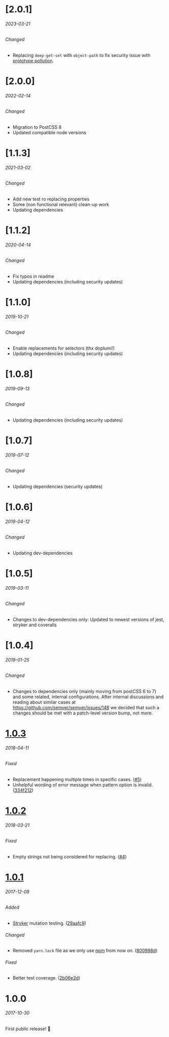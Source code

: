 # [2.0.1]
###### 2023-03-21

###### Changed
- Replacing `deep-get-set` with `object-path` to fix security issue with [prototype pollution](https://github.com/advisories/GHSA-mjjj-6p43-vhhv). 

# [2.0.0]
###### 2022-02-14

###### Changed
- Migration to PostCSS 8
- Updated compatible node versions


# [1.1.3]
###### 2021-03-02

###### Changed
- Add new test ro replacing properties
- Some (non functional relevant) clean-up work
- Updating dependencies


# [1.1.2]
###### 2020-04-14

###### Changed
- Fix typos in readme
- Updating dependencies (including security updates)


# [1.1.0]
###### 2019-10-21

###### Changed
- Enable replacements for selectors (thx doplumi!)
- Updating dependencies (including security updates)

# [1.0.8]
###### 2019-09-13

###### Changed
- Updating dependencies (including security updates)

# [1.0.7]
###### 2019-07-12

###### Changed
- Updating dependencies (security updates)

# [1.0.6]
###### 2019-04-12

###### Changed
- Updating dev-dependencies


# [1.0.5]
###### 2019-03-11

###### Changed
- Changes to dev-dependencies only: Updated to newest versions of jest, stryker and coveralls


# [1.0.4]
###### 2019-01-25

###### Changed
- Changes to dependencies only (mainly moving from postCSS 6 to 7) and some related, internal configurations.
After internal discussions and reading about similar cases at https://github.com/semver/semver/issues/148 
we decided that such a changes should be met with a patch-level version bump, not more.

# [1.0.3]
###### 2018-04-11

###### Fixed
- Replacement happening multiple times in specific cases. ([#5])
- Unhelpful wording of error message when pattern option is invalid. ([334f212])

# [1.0.2]
###### 2018-03-21

###### Fixed
- Empty strings not being considered for replacing. ([#4])

# [1.0.1]
###### 2017-12-08

###### Added
- [Stryker] mutation testing. ([29aafc9])

###### Changed
- Removed `yarn.lock` file as we only use [npm] from now on. ([800998d])

###### Fixed
- Better test coverage. ([2b06e2d])


# 1.0.0
###### 2017-10-30

First public release! 🎉


[1.0.3]: https://github.com/gridonic/postcss-replace/compare/1.0.2...1.0.3
[1.0.2]: https://github.com/gridonic/postcss-replace/compare/1.0.1...1.0.2
[1.0.1]: https://github.com/gridonic/postcss-replace/compare/1.0.0...1.0.1

[Stryker]: https://github.com/stryker-mutator/stryker
[npm]: https://www.npmjs.com/

[2b06e2d]: https://github.com/gridonic/postcss-replace/commit/2b06e2d
[29aafc9]: https://github.com/gridonic/postcss-replace/commit/29aafc9
[800998d]: https://github.com/gridonic/postcss-replace/commit/800998d
[334f212]: https://github.com/gridonic/postcss-replace/commit/334f212

[#4]: https://github.com/gridonic/postcss-replace/issues/4
[#5]: https://github.com/gridonic/postcss-replace/issues/5
